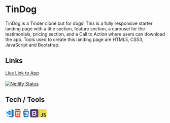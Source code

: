 # TinDog
TinDog is a Tinder clone but for dogs! This is a fully responsive starter landing page with a title section, feature section, a carousel for the testimonials, pricing section, and a Call to Action where users can download the app. Tools used to create this landing page are HTML5, CSS3, JavaScript and Bootstrap.

## Links

[Live Link to App](https://thetindog.netlify.app/) <br />  
[![Netlify Status](https://api.netlify.com/api/v1/badges/d9a920e2-01ab-4d0a-8fb7-bbbf100e229a/deploy-status)](https://app.netlify.com/sites/thetindog/deploys)

## Tech / Tools
<img align="left" alt="Visual Studio Code" width="26px" src="https://raw.githubusercontent.com/github/explore/80688e429a7d4ef2fca1e82350fe8e3517d3494d/topics/visual-studio-code/visual-studio-code.png" />
<img align="left" alt="HTML5" width="26px" src="https://raw.githubusercontent.com/github/explore/80688e429a7d4ef2fca1e82350fe8e3517d3494d/topics/html/html.png" />
<img align="left" alt="CSS3" width="26px" src="https://raw.githubusercontent.com/github/explore/80688e429a7d4ef2fca1e82350fe8e3517d3494d/topics/css/css.png" />
<img align="left" alt="Bootstrap" width="26px" src="https://raw.githubusercontent.com/github/explore/80688e429a7d4ef2fca1e82350fe8e3517d3494d/topics/bootstrap/bootstrap.png" />
<img align="left" alt="JavaScript" width="26px" src="https://raw.githubusercontent.com/github/explore/80688e429a7d4ef2fca1e82350fe8e3517d3494d/topics/javascript/javascript.png" />